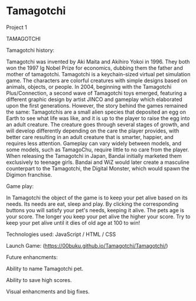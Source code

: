# Tamagotchi
Project 1

TAMAGOTCHI


Tamagotchi history:

Tamagotchi was invented by Aki Maita and Akihiro Yokoi in 1996. 
They both won the 1997 Ig Nobel Prize for economics, dubbing them the father and mother of tamagotchi.
Tamagotchi is a keychain-sized virtual pet simulation game. 
The characters are colorful creatures with simple designs based on animals, objects, or people. 
In 2004, beginning with the Tamagotchi Plus/Connection, a second wave of Tamagotchi toys emerged, 
featuring a different graphic design by artist JINCO and gameplay which elaborated upon the first generations. 
However, the story behind the games remained the same: 
Tamagotchis are a small alien species that deposited an egg on Earth to see what life was like, and it is up to the player to raise the egg into an adult creature. 
The creature goes through several stages of growth, and will develop differently depending on the care the player provides, 
with better care resulting in an adult creature that is smarter, happier, and requires less attention. 
Gameplay can vary widely between models, and some models, such as TamagoChu, require little to no care from the player.
When releasing the Tamagotchi in Japan, Bandai initially marketed them exclusively to teenage girls. 
Bandai and WiZ would later create a masculine counterpart to the Tamagotchi, the Digital Monster, which would spawn the Digimon franchise.

Game play:

In Tamagotchi the object of the game is to keep your pet alive based on its needs. Its needs are eat, sleep and play.
By clicking the corresponding buttons you will satisfy your pet's needs, keeping it alive.
The pets age is your score. The longer you keep your pet alive the higher your score. Try to keep your pet alive until it dies of old age at 100 to win!

Technologies used: JavaScript / HTML / CSS

Launch Game: (https://00buku.github.io/Tamagotchi/Tamagotchi/)

Future enhancments:

Ability to name Tamagotchi pet.

Ability to save high scores.

Visual enhancments and big fixes.


